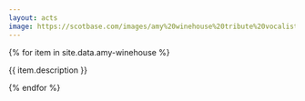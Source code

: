 ```yaml
---
layout: acts
image: https://scotbase.com/images/amy%20winehouse%20tribute%20vocalists.jpg?crc=4078653108
---
```


<div class="row mt-4 mb-4">
  {% for item in site.data.amy-winehouse %}
    <div class="col-md-4 mb-5">
      <div class="card border-0 shadow h-100">
        <a href="/acts/{{ item.title | slugify }}">
          <img class="card-img-top" src="{{ item.image_src }}" alt="" />
        </a>
         <div class="card-body">
          <p class="card-text">{{ item.description }}</p>
        </div>
      </div>
    </div>
  {% endfor %}
</div>
